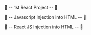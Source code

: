 🚀 --  1st React Project  -- 🚀

🚀 -- Javascript Injection into HTML -- 🚀

🚀 -- React JS Injection into HTML -- 🚀
